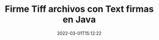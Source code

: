---
############################# Static ############################
layout: "auto-gen-signature"
date: 2022-03-01T15:12:22
draft: false
operation: Sign
signaturetype: Text
fileformat: Tiff
productName: Java
lang: es
productCode: java
otherformats: pdf doc docx docm dot dotm dotx odt ott rtf xls xlsx xlsm xlsb csv ods ots xltx xltm ppt pptx pps ppsx odp otp potx potm pptm ppsm png jpg bmp gif tiff svg webp wmf
breadcrumb: Put Text signature on Tiff for Java

############################# Head ############################
head_title: "Agregando Text firmas al archivo Tiff con Java"
head_description: "Coloque la firma Text en el archivo Tiff para Java usando unas pocas líneas de código. Utilice la API de firma de documentos de GroupDocs para firmar docenas de formatos de archivo."

############################# Header ############################
title: "Firme Tiff archivos con Text firmas en Java"
description: "Cómo agregar la firma Text con unas pocas líneas de código Java"
bg_image: "https://cms.admin.containerize.com/templates/aspose/App_Themes/V3/images/bg/header1.png"
bg_overlay: false
button:
    enable: true

############################# SubMenu ############################
submenu:
    enable: true

    left:
        img_alt: "GroupDocs.Signature for Java"
        image: "https://cms.admin.containerize.com/templates/groupdocs/images/product-logos/90x90-noborder/groupdocs-signature-java.png"
        product: "GroupDocs.Signature"
        platform: "Java"



############################# About ############################
about:
    enable: true
    title: "Acerca de la API de GroupDocs.Signature for Java"
    content: |
        [GroupDocs.Signature for Java](https://products.groupdocs.com/signature/java/) es una API popular para la firma electrónica de documentos digitales. Están disponibles firmas como textos, imágenes, certificados digitales, códigos de barras, códigos QR, sellos o metadatos. Las firmas se pueden colocar en archivos PDF, documentos de MS Word, libros de trabajo de MS Excel, presentaciones de MS PowerPoint, archivos de Adobe Photoshop y varios formatos de imagen. Los clientes pueden firmar su documento y actualizar, buscar, verificar, eliminar o obtener una vista previa de las firmas electrónicas que se colocaron en esos documentos. Además, se proporcionan muchas capacidades para la personalización de firmas.
    

############################# Steps ############################
steps:
    enable: true
    title_left: "Pasos para firmar Tiff con Text en Java"
    content_left: |
        [GroupDocs.Signature for Java](https://products.groupdocs.com/signature/java/) proporciona la capacidad de firmar documentos Tiff con Text firmas de forma rápida y sencilla.
        
        * Cree una instancia de la clase Signature que proporcione el archivo Tiff que se supone que debe firmar como ruta o flujo de memoria
        * Cree una instancia de la clase SignOptions y configure todos los datos solicitados.
        * Invoque el método Signature.Sign() pasando la salida Tiff archivo o flujo de memoria

    title_right: "System Requirements"
    content_right: |
        La firma de documentos con GroupDocs.Signature for Java se puede realizar en unos pocos pasos simples. Nuestras API son compatibles con todas las principales plataformas y sistemas operativos. Antes de ejecutar el código a continuación, asegúrese de tener instalados los siguientes requisitos previos en su sistema.

        * Sistemas operativos: Microsoft Windows, Linux, Mac OS
        * Entornos de desarrollo: NetBeans, Intellij IDEA, Eclipse, etc.
        * Java runtime: J2SE 6.0 and above
        * Obtén el último GroupDocs.Signature for Java de [Maven](https://repository.groupdocs.com/webapp/#/artifacts/browse/tree/General/repo/com/groupdocs/groupdocs-signature)
         
    code: |
        ```java    
                
        // Set up input Tiff file
        String filePath = "input.tiff";
        // Set up output file
        String outputFilePath = "output.tiff";

        // Instantiate Signature for input file
        Signature signature = new Signature(filePath);

        //Provide sign options
        TextSignOptions options = new TextSignOptions("John Smith");

        // set signature position
        options.setLeft(50);
        options.setTop(200);

        // sign Tiff document
        SignResult result = signature.sign(outputFilePath, options);

        ```

############################# Demos ############################
demos:
    enable: true
    title: "Firma de Tiff documentos con Text Live Demo"
    content: |
       Firme el archivo Tiff con varias firmas ahora mismo visitando el sitio web de [GroupDocs.Signature App](https://products.groupdocs.app/signature/family). Demostración en línea gratuita esperándote.          

############################# More Formats ############################
more_formats:
    enable: true
    title: "Otras firmas Text admitidas para Java"
    content: |
        "También puede firmar Tiff con otros tipos de firma. Consulte la lista a continuación."
    format: 
       
       
back_to_top:
    enable: true
---